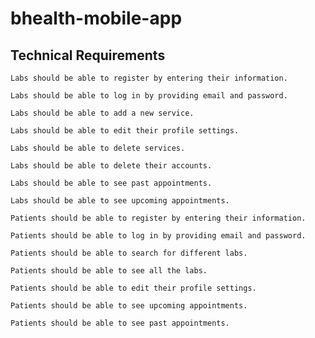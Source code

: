 # bhealth-mobile-app
## Technical Requirements
    Labs should be able to register by entering their information. 

    Labs should be able to log in by providing email and password. 

    Labs should be able to add a new service. 

    Labs should be able to edit their profile settings. 

    Labs should be able to delete services. 

    Labs should be able to delete their accounts. 

    Labs should be able to see past appointments. 

    Labs should be able to see upcoming appointments. 

    Patients should be able to register by entering their information. 

    Patients should be able to log in by providing email and password. 

    Patients should be able to search for different labs. 

    Patients should be able to see all the labs. 

    Patients should be able to edit their profile settings. 

    Patients should be able to see upcoming appointments. 

    Patients should be able to see past appointments. 
